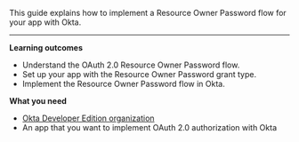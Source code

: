 This guide explains how to implement a Resource Owner Password flow for your app with Okta.

---

**Learning outcomes**

* Understand the OAuth 2.0 Resource Owner Password flow.
* Set up your app with the Resource Owner Password grant type.
* Implement the Resource Owner Password flow in Okta.

**What you need**

* [Okta Developer Edition organization](https://developer.okta.com/signup)
* An app that you want to implement OAuth 2.0 authorization with Okta
